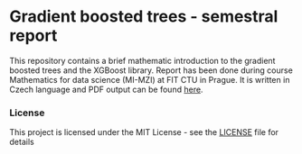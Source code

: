 # Gradient boosted trees - semestral report
This repository contains a brief mathematic introduction to the gradient boosted trees and the XGBoost library. 
Report has been done during course Mathematics for data science (MI-MZI) at FIT CTU in Prague. 
It is written in Czech language and PDF output can be found [here](Gradient_boosted_trees.pdf). 

### License

This project is licensed under the MIT License - see the [LICENSE](LICENSE) file for details
